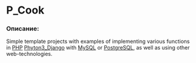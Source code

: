 # P_Cook #

### Описание: ###

Simple template projects with examples of implementing various functions in [PHP](http://php.net/ " PHP official site") [Phyton3_Django](https://www.djangoproject.com/) with [MySQL](https://www.mysql.com/ "MySQL official site") or [PostgreSQL](https://www.postgresql.org/ " PostgreSQL official site"), as well as using other web-technologies.
